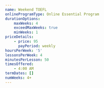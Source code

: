 ```yaml
---
name: Weekend TOEFL
onlineProgramType: Online Essential Program
durationOptions:
    maxWeeks: 4
    exceedMaxWeeks: true
    minWeeks: 1
priceDetails:
    - price: 95
      payPeriod: weekly
hoursPerWeek: '5'
lessonsPerWeek: 4
minutesPerLesson: 50
timesOffered:
    - 4:00 AM
termDates: []
numWeeks: 4+
---
```

